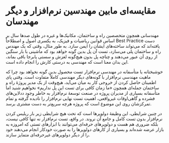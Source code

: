 # مقایسه‌ای مابین مهندسین نرم‌افزار و دیگر مهندسان

مهندسانی همچون متخصصین راه و ساختمان، مکانیک‌ها و غیره در طول صدها سال بر اساس قوانین ریاضیات و فیزیک، به یکسری اصول و اصطلاحاً Best Practice دست یافته‌اند که می‌تواند ساخته‌‌های ایشان را ایمن سازد. به طور مثال، وقتی که یک مهندس راه و ساختمان پلی می‌سازد، تست آن پل بدین گونه خواهد بود که ماشینی با بار سنگین از روی آن عبور می‌دهند و چناچه پل بدون هیچ‌گونه لغزش و سستی پابرجا باقی بماند، این بدان معنا است که مهندسی به درستی کارش را انجام داده است.

خوشبختانه یا متأسفانه در مهندسی نرم‌افزار تست محصول بدین گونه نخواهد بود چرا که ماهیت مهندسی نرم‌افزار با گونه‌های دیگر مهندسی کاملاً متفاوت است. وقتی پای اطمینان حاصل کردن از خروجی کار به میان می‌آید، هیچ‌وقت از یک مدیر پروژهٔ راه و ساختمان جمله‌ای همچون «ما زمان کافی برای تست این پل نداریم» نخواهیم شنید اما متأسفانه بسیاری از مدیران پروژه در صنعت توسعهٔ نرم‌افزار به خاطر وجود ددلاین‌های فشرده و گاهی‌اوقات غیرواقعی، اهمیت تست‌ نهایی نرم‌افزار را نادیده گرفته و تمام تمرکزشان روی این موضوع است که پروژه هرچه سریع‌تر به دست مشتری برسد.

در چنین شرایطی، این وظیفهٔ دولوپرها است که تحت هیچ شرایطی زیر بار ریلیس کردن نرم‌افزار بدون تست کامل و جامع آن نروند. در واقع، تست نرم‌افزار نه تنها کافی نیست، بلکه ضروری هم هست و دولوپرهای حرفه‌ای می‌توانند با ابزارهای تستی که امروزه به بازار عرضه شده‌اند و بسیاری از کارهای دولوپرها را به صورت خودکار انجام می‌دهند خود را از دیگر دولوپرهای غیرحرفه‌ای متمایز سازند.
